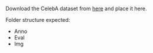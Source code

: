 Download the CelebA dataset from [here](https://drive.google.com/drive/folders/0B7EVK8r0v71pWEZsZE9oNnFzTm8) and place it here.

Folder structure expected:

- Anno
- Eval
- Img